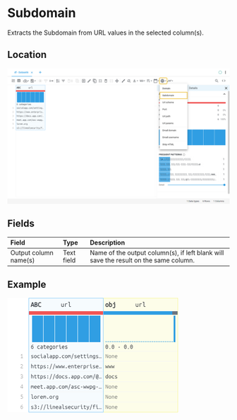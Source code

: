 # Subdomain
Extracts the Subdomain from URL values in the selected column(s).
## Location
![Subdomain on the interface](../../docs/screenshots/location/subdomain.png)
## Fields
| Field | Type | Description |
| :--- | :--- | :--- |
| Output column name(s) | Text field | Name of the output column(s), if left blank will save the result on the same column. |
## Example
![Subdomain example](../../docs/screenshots/table/subdomain.png)
